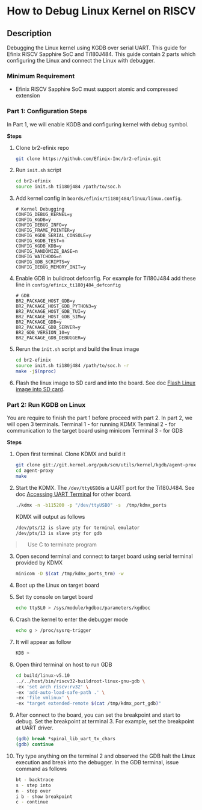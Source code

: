 How to Debug Linux Kernel on RISCV
========================

## Description

Debugging the Linux kernel using KGDB over serial UART. This guide for Efinix RISCV Sapphire SoC and Ti180J484.
This guide contain 2 parts which configuring the Linux and connect the Linux with debugger.

### Minimum Requirement

- Efinix RISCV Sapphire SoC must support atomic and compressed extension

### Part 1: Configuration Steps

In Part 1, we will enable KGDB and configuring kernel with debug symbol.

**Steps**

1. Clone br2-efinix repo
   
   ```bash
   git clone https://github.com/Efinix-Inc/br2-efinix.git
   ```

2. Run `init.sh` script
   
   ```bash
   cd br2-efinix
   source init.sh ti180j484 /path/to/soc.h
   ```

3. Add kernel config in `boards/efinix/ti180j484/linux/linux.config`.
   
   ```
   # Kernel Debugging
   CONFIG_DEBUG_KERNEL=y
   CONFIG_KGDB=y
   CONFIG_DEBUG_INFO=y
   CONFIG_FRAME_POINTER=y
   CONFIG_KGDB_SERIAL_CONSOLE=y
   CONFIG_KGDB_TEST=n
   CONFIG_KGDB_KDB=y
   CONFIG_RANDOMIZE_BASE=n
   CONFIG_WATCHDOG=n
   CONFIG_GDB_SCRIPTS=y
   CONFIG_DEBUG_MEMORY_INIT=y
   ```

4. Enable GDB in buildroot defconfig. For example for Ti180J484 add these line in `config/efinix_ti180j484_defconfig`
   
   ```
   # GDB
   BR2_PACKAGE_HOST_GDB=y
   BR2_PACKAGE_HOST_GDB_PYTHON3=y
   BR2_PACKAGE_HOST_GDB_TUI=y
   BR2_PACKAGE_HOST_GDB_SIM=y
   BR2_PACKAGE_GDB=y
   BR2_PACKAGE_GDB_SERVER=y
   BR2_GDB_VERSION_10=y
   BR2_PACKAGE_GDB_DEBUGGER=y
   ```

5. Rerun the `init.sh` script and build the linux image
   
   ```bash
   cd br2-efinix
   source init.sh ti180j484 /path/to/soc.h -r
   make -j$(nproc)
   ```

6. Flash the linux image to SD card and into the board. See doc [Flash Linux image into SD card](docs/flash_linux.md).

### Part 2: Run KGDB on Linux

You are require to finish the part 1 before proceed with part 2. In part 2, we will open 3 terminals.
Terminal 1 - for running KDMX
Terminal 2 - for communication to the target board using minicom
Terminal 3 - for GDB

**Steps**

1. Open first terminal. Clone KDMX and build it
   
   ```bash
   git clone git://git.kernel.org/pub/scm/utils/kernel/kgdb/agent-proxy.git
   cd agent-proxy
   make
   ```
2. Start the KDMX.  The `/dev/ttyUSB0`is a UART port for the Ti180J484. See doc [Accessing UART Terminal](docs/accessing_uart_terminal.md) for other board.
   
   ```bash
   ./kdmx -n -b115200 -p "/dev/ttyUSB0" -s  /tmp/kdmx_ports
   ```
   
   KDMX will output as follows
   
   ```bash
   /dev/pts/12 is slave pty for terminal emulator
   /dev/pts/13 is slave pty for gdb
   ```

>     Use <ctrl>C to terminate program

3. Open second terminal and connect to target board using serial terminal provided by KDMX
   
   ```bash
   minicom -D $(cat /tmp/kdmx_ports_trm) -w
   ```

4. Boot up the Linux on target board

5. Set tty console on target board
   
   ```bash
   echo ttySL0 > /sys/module/kgdboc/parameters/kgdboc
   ```

6. Crash the kernel to enter the debugger mode
   
   ```bash
   echo g > /proc/sysrq-trigger
   ```

7. It will appear as follow
   
   ```bash
   KDB >
   ```

8. Open third terminal on host to run GDB
   
   ```bash
   cd build/linux-v5.10
   ../../host/bin/riscv32-buildroot-linux-gnu-gdb \
   -ex 'set arch riscv:rv32' \
   -ex 'add-auto-load-safe-path .' \
   -ex 'file vmlinux' \
   -ex "target extended-remote $(cat /tmp/kdmx_port_gdb)"
   ```

9. After connect to the board, you can set the breakpoint and start to debug. Set the breakpoint at terminal 3.
   For example, set the breakpoint at UART driver.
   
   ```bash
   (gdb) break *spinal_lib_uart_tx_chars
   (gdb) continue
   ```

10. Try type anything on the terminal 2 and observed the GDB halt the Linux execution and break into the debugger. In the GDB terminal, issue command as follows
    
    ```bash
    bt - backtrace
    s - step into
    n - step over
    i b - show breakpoint
    c - continue
    ```
